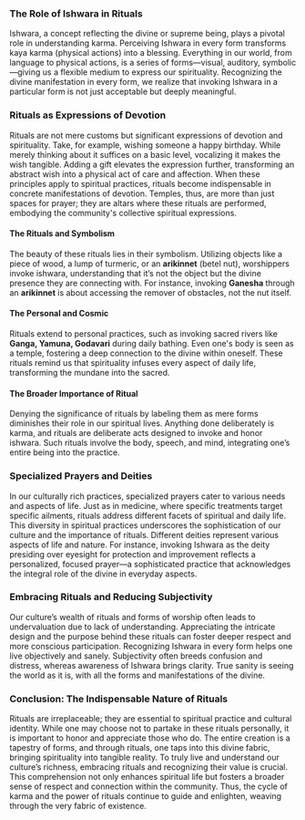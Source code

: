 ### The Role of Ishwara in Rituals
Ishwara, a concept reflecting the divine or supreme being, plays a pivotal role in understanding karma. Perceiving Ishwara in every form transforms kaya karma (physical actions) into a blessing. Everything in our world, from language to physical actions, is a series of forms—visual, auditory, symbolic—giving us a flexible medium to express our spirituality. Recognizing the divine manifestation in every form, we realize that invoking Ishwara in a particular form is not just acceptable but deeply meaningful.
### Rituals as Expressions of Devotion
Rituals are not mere customs but significant expressions of devotion and spirituality. Take, for example, wishing someone a happy birthday. While merely thinking about it suffices on a basic level, vocalizing it makes the wish tangible. Adding a gift elevates the expression further, transforming an abstract wish into a physical act of care and affection.
When these principles apply to spiritual practices, rituals become indispensable in concrete manifestations of devotion. Temples, thus, are more than just spaces for prayer; they are altars where these rituals are performed, embodying the community's collective spiritual expressions.
#### The Rituals and Symbolism
The beauty of these rituals lies in their symbolism. Utilizing objects like a piece of wood, a lump of turmeric, or an **arikinnet** (betel nut), worshippers invoke ishwara, understanding that it’s not the object but the divine presence they are connecting with. For instance, invoking **Ganesha** through an **arikinnet** is about accessing the remover of obstacles, not the nut itself.
#### The Personal and Cosmic
Rituals extend to personal practices, such as invoking sacred rivers like **Ganga, Yamuna, Godavari** during daily bathing. Even one's body is seen as a temple, fostering a deep connection to the divine within oneself. These rituals remind us that spirituality infuses every aspect of daily life, transforming the mundane into the sacred.
#### The Broader Importance of Ritual
Denying the significance of rituals by labeling them as mere forms diminishes their role in our spiritual lives. Anything done deliberately is karma, and rituals are deliberate acts designed to invoke and honor ishwara. Such rituals involve the body, speech, and mind, integrating one’s entire being into the practice.
### Specialized Prayers and Deities
In our culturally rich practices, specialized prayers cater to various needs and aspects of life. Just as in medicine, where specific treatments target specific ailments, rituals address different facets of spiritual and daily life. This diversity in spiritual practices underscores the sophistication of our culture and the importance of rituals. 
Different deities represent various aspects of life and nature. For instance, invoking Ishwara as the deity presiding over eyesight for protection and improvement reflects a personalized, focused prayer—a sophisticated practice that acknowledges the integral role of the divine in everyday aspects.
### Embracing Rituals and Reducing Subjectivity
Our culture’s wealth of rituals and forms of worship often leads to undervaluation due to lack of understanding. Appreciating the intricate design and the purpose behind these rituals can foster deeper respect and more conscious participation. 
Recognizing Ishwara in every form helps one live objectively and sanely. Subjectivity often breeds confusion and distress, whereas awareness of Ishwara brings clarity. True sanity is seeing the world as it is, with all the forms and manifestations of the divine.
### Conclusion: The Indispensable Nature of Rituals
Rituals are irreplaceable; they are essential to spiritual practice and cultural identity. While one may choose not to partake in these rituals personally, it is important to honor and appreciate those who do. The entire creation is a tapestry of forms, and through rituals, one taps into this divine fabric, bringing spirituality into tangible reality.
To truly live and understand our culture’s richness, embracing rituals and recognizing their value is crucial. This comprehension not only enhances spiritual life but fosters a broader sense of respect and connection within the community. Thus, the cycle of karma and the power of rituals continue to guide and enlighten, weaving through the very fabric of existence.
